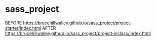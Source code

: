 # sass_project
BEFORE
https://brucehillwalley.github.io/sass_project/project-starter/index.html
AFTER
https://brucehillwalley.github.io/sass_project/project-inclass/index.html

